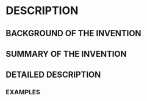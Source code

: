 # DESCRIPTION

## BACKGROUND OF THE INVENTION

## SUMMARY OF THE INVENTION

## DETAILED DESCRIPTION

### EXAMPLES

